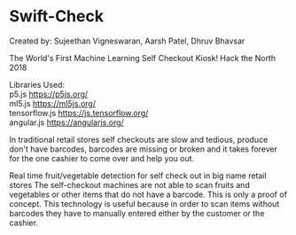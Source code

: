 # Swift-Check
Created by: Sujeethan Vigneswaran, Aarsh Patel, Dhruv Bhavsar

The World's First Machine Learning Self Checkout Kiosk!
Hack the North 2018

Libraries Used:
<br />
  p5.js https://p5js.org/
  <br />
  ml5.js https://ml5js.org/
  <br />
  tensorflow.js https://js.tensorflow.org/
  <br />
  angular.js https://angularjs.org/
 
In traditional retail stores self checkouts are slow and tedious, produce don't have barcodes, barcodes are missing or broken and it takes forever for the one cashier to come over and help you out.

  Real time fruit/vegetable detection for self check out in big name retail stores
  The self-checkout machines are not able to scan fruits and vegetables or other items that do not have a barcode.
  This is only a proof of concept. This technology is useful because in order to scan items without barcodes they have to
  manually entered either by the customer or the cashier. 
